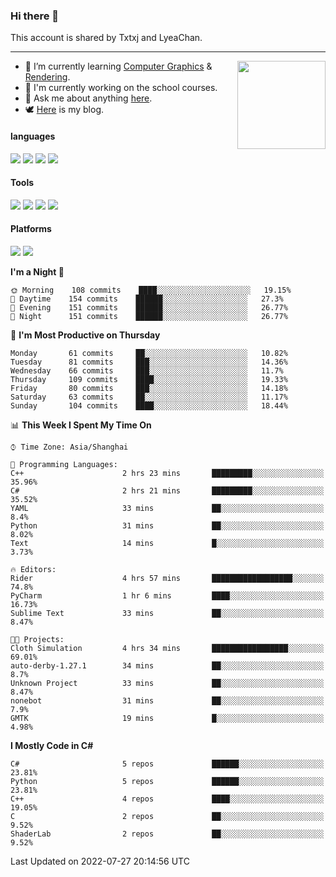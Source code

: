 ### Hi there 👋

This account is shared by Txtxj and LyeaChan.

---

<img align="right" height="141" src="https://github-readme-stats.vercel.app/api?username=txtxj&theme=tokyonight&show_icons=true&count_private=true">

- 🌱 I’m currently learning [Computer Graphics](https://github.com/txtxj/GAMES101) & [Rendering](https://github.com/txtxj/GAMES202).
- 🐶 I'm currently working on the school courses.
- 💬 Ask me about anything [here](https://github.com/txtxj/txtxj/issues).
- 🕊️ [Here](https://txtxj.top) is my blog.

#### languages

![](https://img.shields.io/badge/C++-00599C?logo=cplusplus&logoColor=fff)
![](https://img.shields.io/badge/Python-3e74a2?logo=python&logoColor=fff)
![](https://img.shields.io/badge/C%23-239120?logo=csharp&logoColor=fff)
![](https://img.shields.io/badge/C-A8B9CC?logo=c&logoColor=555)


#### Tools

![](https://img.shields.io/badge/JetBrains-000000?logo=jetbrains&logoColor=fff)
![](https://img.shields.io/badge/Unity-FFFFFF?logo=unity&logoColor=000)
![](https://img.shields.io/badge/SublimeText_3-FF9800?logo=sublimetext&logoColor=fff)
![](https://img.shields.io/badge/Blender-F5792A?logo=blender&logoColor=fff)


#### Platforms

![](https://img.shields.io/badge/Windows_10-0078D6?logo=windows&logoColor=fff)
![](https://img.shields.io/badge/Ubuntu_20.04-E95420?logo=ubuntu&logoColor=fff)


<!--START_SECTION:waka-->
**I'm a Night 🦉** 

```text
🌞 Morning    108 commits    ████░░░░░░░░░░░░░░░░░░░░░   19.15% 
🌆 Daytime    154 commits    ██████░░░░░░░░░░░░░░░░░░░   27.3% 
🌃 Evening    151 commits    ██████░░░░░░░░░░░░░░░░░░░   26.77% 
🌙 Night      151 commits    ██████░░░░░░░░░░░░░░░░░░░   26.77%

```
📅 **I'm Most Productive on Thursday** 

```text
Monday       61 commits     ██░░░░░░░░░░░░░░░░░░░░░░░   10.82% 
Tuesday      81 commits     ███░░░░░░░░░░░░░░░░░░░░░░   14.36% 
Wednesday    66 commits     ███░░░░░░░░░░░░░░░░░░░░░░   11.7% 
Thursday     109 commits    ████░░░░░░░░░░░░░░░░░░░░░   19.33% 
Friday       80 commits     ███░░░░░░░░░░░░░░░░░░░░░░   14.18% 
Saturday     63 commits     ██░░░░░░░░░░░░░░░░░░░░░░░   11.17% 
Sunday       104 commits    ████░░░░░░░░░░░░░░░░░░░░░   18.44%

```


📊 **This Week I Spent My Time On** 

```text
⌚︎ Time Zone: Asia/Shanghai

💬 Programming Languages: 
C++                      2 hrs 23 mins       █████████░░░░░░░░░░░░░░░░   35.96% 
C#                       2 hrs 21 mins       █████████░░░░░░░░░░░░░░░░   35.52% 
YAML                     33 mins             ██░░░░░░░░░░░░░░░░░░░░░░░   8.4% 
Python                   31 mins             ██░░░░░░░░░░░░░░░░░░░░░░░   8.02% 
Text                     14 mins             █░░░░░░░░░░░░░░░░░░░░░░░░   3.73%

🔥 Editors: 
Rider                    4 hrs 57 mins       ██████████████████░░░░░░░   74.8% 
PyCharm                  1 hr 6 mins         ████░░░░░░░░░░░░░░░░░░░░░   16.73% 
Sublime Text             33 mins             ██░░░░░░░░░░░░░░░░░░░░░░░   8.47%

🐱‍💻 Projects: 
Cloth Simulation         4 hrs 34 mins       █████████████████░░░░░░░░   69.01% 
auto-derby-1.27.1        34 mins             ██░░░░░░░░░░░░░░░░░░░░░░░   8.7% 
Unknown Project          33 mins             ██░░░░░░░░░░░░░░░░░░░░░░░   8.47% 
nonebot                  31 mins             ██░░░░░░░░░░░░░░░░░░░░░░░   7.9% 
GMTK                     19 mins             █░░░░░░░░░░░░░░░░░░░░░░░░   4.98%

```

**I Mostly Code in C#** 

```text
C#                       5 repos             ██████░░░░░░░░░░░░░░░░░░░   23.81% 
Python                   5 repos             ██████░░░░░░░░░░░░░░░░░░░   23.81% 
C++                      4 repos             ████░░░░░░░░░░░░░░░░░░░░░   19.05% 
C                        2 repos             ██░░░░░░░░░░░░░░░░░░░░░░░   9.52% 
ShaderLab                2 repos             ██░░░░░░░░░░░░░░░░░░░░░░░   9.52%

```



 Last Updated on 2022-07-27 20:14:56 UTC
<!--END_SECTION:waka-->
